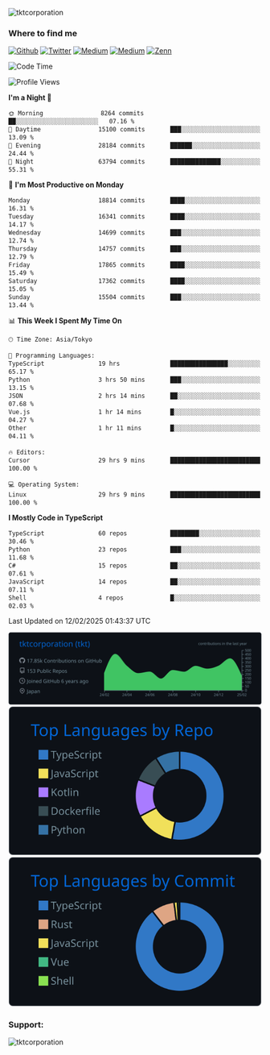 <p align="left"> <img src="https://komarev.com/ghpvc/?username=tktcorporation&label=Profile%20views&color=0e75b6&style=flat" alt="tktcorporation" /> </p>

<h3>Where to find me</h3>
<p>
<a href="https://github.com/tktcorporation" target="_blank"><img alt="Github" src="https://img.shields.io/badge/GitHub-%2312100E.svg?&style=for-the-badge&logo=Github&logoColor=white" /></a>
<a href="https://twitter.com/tktcorporation" target="_blank"><img alt="Twitter" src="https://img.shields.io/badge/twitter-%231DA1F2.svg?&style=for-the-badge&logo=twitter&logoColor=white" /></a>
<a href="https://www.linkedin.com/in/tktcorporation" target="_blank"><img alt="Medium" src="https://img.shields.io/badge/linkdin-0a66c2.svg?&style=for-the-badge&logo=linkedin&logoColor=white" /></a>
<a href="https://qiita.com/tktcorporation" target="_blank"><img alt="Medium" src="https://img.shields.io/badge/qiita-55C500.svg?&style=for-the-badge&logo=qiita&logoColor=white" /></a>
<a href="https://zenn.dev/tktcorporation" target="_blank"><img alt="Zenn" src="https://img.shields.io/badge/Zenn-3EA8FF.svg?&style=for-the-badge&logo=Zenn&logoColor=white" /></a>
</p>
  
<!--START_SECTION:waka-->
![Code Time](http://img.shields.io/badge/Code%20Time-2%2C140%20hrs%2027%20mins-blue)

![Profile Views](http://img.shields.io/badge/Profile%20Views-3-blue)

**I'm a Night 🦉** 

```text
🌞 Morning                8264 commits        ██░░░░░░░░░░░░░░░░░░░░░░░   07.16 % 
🌆 Daytime                15100 commits       ███░░░░░░░░░░░░░░░░░░░░░░   13.09 % 
🌃 Evening                28184 commits       ██████░░░░░░░░░░░░░░░░░░░   24.44 % 
🌙 Night                  63794 commits       ██████████████░░░░░░░░░░░   55.31 % 
```
📅 **I'm Most Productive on Monday** 

```text
Monday                   18814 commits       ████░░░░░░░░░░░░░░░░░░░░░   16.31 % 
Tuesday                  16341 commits       ████░░░░░░░░░░░░░░░░░░░░░   14.17 % 
Wednesday                14699 commits       ███░░░░░░░░░░░░░░░░░░░░░░   12.74 % 
Thursday                 14757 commits       ███░░░░░░░░░░░░░░░░░░░░░░   12.79 % 
Friday                   17865 commits       ████░░░░░░░░░░░░░░░░░░░░░   15.49 % 
Saturday                 17362 commits       ████░░░░░░░░░░░░░░░░░░░░░   15.05 % 
Sunday                   15504 commits       ███░░░░░░░░░░░░░░░░░░░░░░   13.44 % 
```


📊 **This Week I Spent My Time On** 

```text
🕑︎ Time Zone: Asia/Tokyo

💬 Programming Languages: 
TypeScript               19 hrs              ████████████████░░░░░░░░░   65.17 % 
Python                   3 hrs 50 mins       ███░░░░░░░░░░░░░░░░░░░░░░   13.15 % 
JSON                     2 hrs 14 mins       ██░░░░░░░░░░░░░░░░░░░░░░░   07.68 % 
Vue.js                   1 hr 14 mins        █░░░░░░░░░░░░░░░░░░░░░░░░   04.27 % 
Other                    1 hr 11 mins        █░░░░░░░░░░░░░░░░░░░░░░░░   04.11 % 

🔥 Editors: 
Cursor                   29 hrs 9 mins       █████████████████████████   100.00 % 

💻 Operating System: 
Linux                    29 hrs 9 mins       █████████████████████████   100.00 % 
```

**I Mostly Code in TypeScript** 

```text
TypeScript               60 repos            ████████░░░░░░░░░░░░░░░░░   30.46 % 
Python                   23 repos            ███░░░░░░░░░░░░░░░░░░░░░░   11.68 % 
C#                       15 repos            ██░░░░░░░░░░░░░░░░░░░░░░░   07.61 % 
JavaScript               14 repos            ██░░░░░░░░░░░░░░░░░░░░░░░   07.11 % 
Shell                    4 repos             █░░░░░░░░░░░░░░░░░░░░░░░░   02.03 % 
```




 Last Updated on 12/02/2025 01:43:37 UTC
<!--END_SECTION:waka-->

[![](https://raw.githubusercontent.com/tktcorporation/tktcorporation/master/profile-summary-card-output/github_dark/0-profile-details.svg)](https://github.com/vn7n24fzkq/github-profile-summary-cards)
[![](https://raw.githubusercontent.com/tktcorporation/tktcorporation/master/profile-summary-card-output/github_dark/1-repos-per-language.svg)](https://github.com/vn7n24fzkq/github-profile-summary-cards) [![](https://raw.githubusercontent.com/tktcorporation/tktcorporation/master/profile-summary-card-output/github_dark/2-most-commit-language.svg)](https://github.com/vn7n24fzkq/github-profile-summary-cards)

<h3 align="left">Support:</h3>
<p><a href="https://www.buymeacoffee.com/tktcorporation"> <img align="left" src="https://cdn.buymeacoffee.com/buttons/v2/default-yellow.png" height="50" width="210" alt="tktcorporation" /></a></p><br><br>

